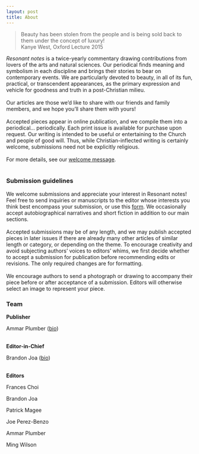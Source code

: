 ```yaml
---
layout: post
title: About
---
```


>Beauty has been stolen from the people and is being sold back to them under the concept of luxury!<br>
Kanye West, Oxford Lecture 2015

_Resonant notes_ is a twice-yearly commentary drawing contributions from lovers of the arts and natural sciences. Our periodical finds meaning and symbolism in each discipline and brings their stories to bear on contemporary events. We are particularly devoted to beauty, in all of its fun, practical, or transcendent appearances, as the primary expression and vehicle for goodness and truth in a post-Christian milieu. 
<br> <br>
Our articles are those we’d like to share with our friends and family members, and we hope you’ll share them with yours!
<br> <br>
Accepted pieces appear in online publication, and we compile them into a periodical... periodically. Each print issue is available for purchase upon request. Our writing is intended to be useful or entertaining to the Church and people of good will. Thus, while Christian-inflected writing is certainly welcome, submissions need not be explicitly religious.
<br> <br>
For more details, see our [welcome message](https://www.resonantnotes.com/ac/2022/01/20/welcome.html).
<br> <br>
<h3>Submission guidelines</h3>

We welcome submissions and appreciate your interest in Resonant notes! Feel free to send inquiries or manuscripts to the editor whose interests you think best encompass your submission, or use this [form](https://forms.gle/nKap4ZrARxYwJxti7). We occasionally accept autobiographical narratives and short fiction in addition to our main sections.
<br> <br>
Accepted submissions may be of any length, and we may publish accepted pieces in later issues if there are already many other articles of similar length or category, or depending on the theme. To encourage creativity and avoid subjecting authors’ voices to editors’ whims, we first decide whether to accept a submission for publication before recommending edits or revisions. The only required changes are for formatting.
<br> <br>
We encourage authors to send a photograph or drawing to accompany their piece before or after acceptance of a submission. Editors will otherwise select an image to represent your piece.


<h3>Team</h3>

<b style="font-weight:bold;">Publisher</b>

Ammar Plumber ([bio](https://ammarplumber.com/about.html))

<br>
<b style="font-weight:bold;">Editor-in-Chief</b>

Brandon Joa ([bio](https://resonantnotes.com/brandon.html))

<br>
<b style="font-weight:bold;">Editors</b>

Frances Choi

Brandon Joa

Patrick Magee

Joe Perez-Benzo

Ammar Plumber

Ming Wilson